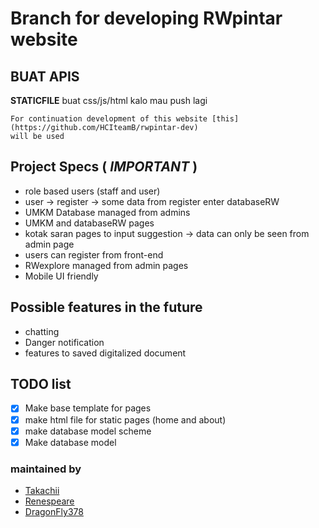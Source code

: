 # Branch for developing RWpintar website


## BUAT APIS
 **STATICFILE** buat css/js/html kalo mau push lagi
 
 ``````
 For continuation development of this website [this](https://github.com/HCIteamB/rwpintar-dev)
 will be used
 ``````

## Project Specs ( *IMPORTANT* ) 
- role based users (staff and user)
- user -> register -> some data from register enter databaseRW
- UMKM Database managed from admins
- UMKM and databaseRW pages
- kotak saran pages to input suggestion -> data can only be seen from admin page
- users can register from front-end
- RWexplore managed from admin pages
- Mobile UI friendly

## Possible features in the future
- chatting 
- Danger notification
- features to saved digitalized document

## TODO list
- [x] Make base template for pages 
- [x] make html file for static pages (home and about)
- [x] make database model scheme
- [x] Make database model

### maintained by 
- [Takachii](https://github.com/Takachii15)
- [Renespeare](https://github.com/Renespeare)
- [DragonFly378](https://github.com/DragonFly378)

